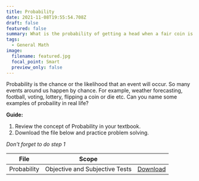 ```yaml
---
title: Probability
date: 2021-11-08T19:55:54.708Z
draft: false
featured: false
summary: What is the probability of getting a head when a fair coin is tossed once?
tags:
  - General Math
image:
  filename: featured.jpg
  focal_point: Smart
  preview_only: false
---
```


Probability is the chance or the likelihood that an event will occur. So many events around us happen by chance. For example, weather forecasting, football, voting, lottery, flipping a coin or die etc. Can you name some examples of probaility in real life?

**Guide:**
1. Review the concept of Probability in your textbook.
2. Download the file below and practice problem solving.

_Don't forget to do step 1_

| File                       |  Scope                       |             |
| -------------------------- |------------------------------| ----------- |
| Probability          | Objective and Subjective Tests    | [Download](https://drive.google.com/uc?export=download&id=1SG44yAsuAlk8Qs8vOqh-PeWHLTSbdoo0)       |


